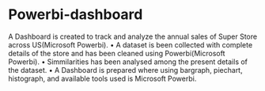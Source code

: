 # Powerbi-dashboard

A Dashboard is created to track and analyze the annual sales of Super Store across US(Microsoft Powerbi).
• A dataset is been collected with complete details of the store and has been cleaned using Powerbi(Microsoft
Powerbi).
• Simmilarities has been analysed among the present details of the dataset.
• A Dashboard is prepared where using bargraph, piechart, histograph, and available tools used is Microsoft
Powerbi.
